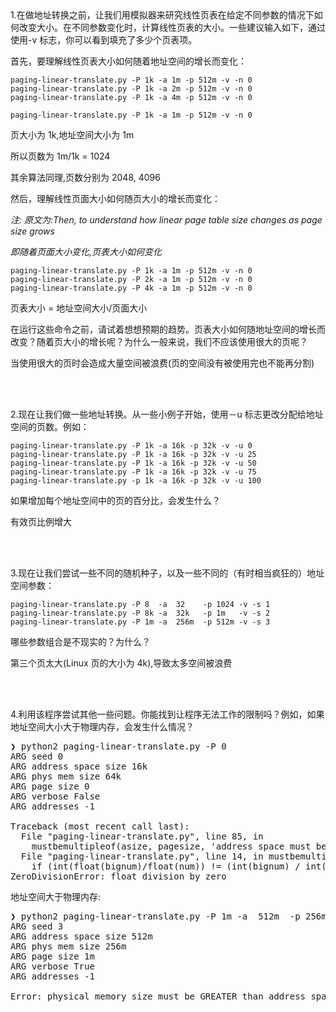<br/>
<br/>

1.在做地址转换之前，让我们用模拟器来研究线性页表在给定不同参数的情况下如何改变大小。在不同参数变化时，计算线性页表的大小。一些建议输入如下，通过使用-v 标志，你可以看到填充了多少个页表项。

首先，要理解线性页表大小如何随着地址空间的增长而变化：

```shell script
paging-linear-translate.py -P 1k -a 1m -p 512m -v -n 0
paging-linear-translate.py -P 1k -a 2m -p 512m -v -n 0
paging-linear-translate.py -P 1k -a 4m -p 512m -v -n 0
```

```shell script
paging-linear-translate.py -P 1k -a 1m -p 512m -v -n 0
```
页大小为 1k,地址空间大小为 1m

所以页数为 1m/1k = 1024

其余算法同理,页数分别为 2048, 4096


然后，理解线性页面大小如何随页大小的增长而变化：

*注: 原文为:Then, to understand how linear page table size changes as page size grows*

*即随着页面大小变化,页表大小如何变化*

```shell script
paging-linear-translate.py -P 1k -a 1m -p 512m -v -n 0
paging-linear-translate.py -P 2k -a 1m -p 512m -v -n 0
paging-linear-translate.py -P 4k -a 1m -p 512m -v -n 0
```

页表大小 = 地址空间大小/页面大小


在运行这些命令之前，请试着想想预期的趋势。页表大小如何随地址空间的增长而改变？随着页大小的增长呢？为什么一般来说，我们不应该使用很大的页呢？

当使用很大的页时会造成大量空间被浪费(页的空间没有被使用完也不能再分割)

<br/>
<br/>

2.现在让我们做一些地址转换。从一些小例子开始，使用－u 标志更改分配给地址空间的页数。例如：

```shell script
paging-linear-translate.py -P 1k -a 16k -p 32k -v -u 0
paging-linear-translate.py -P 1k -a 16k -p 32k -v -u 25
paging-linear-translate.py -P 1k -a 16k -p 32k -v -u 50
paging-linear-translate.py -P 1k -a 16k -p 32k -v -u 75
paging-linear-translate.py -p 1k -a 16k -p 32k -v -u 100
```


如果增加每个地址空间中的页的百分比，会发生什么？

有效页比例增大

<br/>
<br/>

3.现在让我们尝试一些不同的随机种子，以及一些不同的（有时相当疯狂的）地址空间参数：

```shell script
paging-linear-translate.py -P 8  -a  32    -p 1024 -v -s 1
paging-linear-translate.py -P 8k -a  32k   -p 1m   -v -s 2
paging-linear-translate.py -P 1m -a  256m  -p 512m -v -s 3
```

哪些参数组合是不现实的？为什么？

第三个页太大(Linux 页的大小为 4k),导致太多空间被浪费

<br/>
<br/>

4.利用该程序尝试其他一些问题。你能找到让程序无法工作的限制吗？例如，如果地址空间大小大于物理内存，会发生什么情况？

<pre>
❯ python2 paging-linear-translate.py -P 0
ARG seed 0
ARG address space size 16k
ARG phys mem size 64k
ARG page size 0
ARG verbose False
ARG addresses -1

Traceback (most recent call last):
  File "paging-linear-translate.py", line 85, in <module>
    mustbemultipleof(asize, pagesize, 'address space must be a multiple of the pagesize')
  File "paging-linear-translate.py", line 14, in mustbemultipleof
    if (int(float(bignum)/float(num)) != (int(bignum) / int(num))):
ZeroDivisionError: float division by zero
</pre>

地址空间大于物理内存:
<pre>
❯ python2 paging-linear-translate.py -P 1m -a  512m  -p 256m -v -s 3
ARG seed 3
ARG address space size 512m
ARG phys mem size 256m
ARG page size 1m
ARG verbose True
ARG addresses -1

Error: physical memory size must be GREATER than address space size (for this simulation)
</pre>